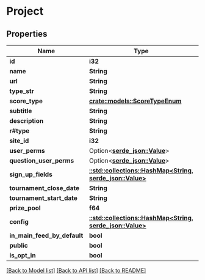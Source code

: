 # Project

## Properties

Name | Type | Description | Notes
------------ | ------------- | ------------- | -------------
**id** | **i32** |  | [readonly]
**name** | **String** |  | 
**url** | **String** |  | [readonly]
**type_str** | **String** |  | [readonly]
**score_type** | [**crate::models::ScoreTypeEnum**](ScoreTypeEnum.md) |  | [readonly]
**subtitle** | **String** |  | [readonly]
**description** | **String** |  | [readonly]
**r#type** | **String** |  | [readonly]
**site_id** | **i32** |  | [readonly]
**user_perms** | Option<[**serde_json::Value**](.md)> |  | [readonly]
**question_user_perms** | Option<[**serde_json::Value**](.md)> |  | [readonly]
**sign_up_fields** | [**::std::collections::HashMap<String, serde_json::Value>**](serde_json::Value.md) |  | [readonly]
**tournament_close_date** | **String** |  | [readonly]
**tournament_start_date** | **String** |  | [readonly]
**prize_pool** | **f64** |  | [readonly]
**config** | [**::std::collections::HashMap<String, serde_json::Value>**](serde_json::Value.md) |  | [readonly]
**in_main_feed_by_default** | **bool** |  | [readonly]
**public** | **bool** |  | [readonly]
**is_opt_in** | **bool** |  | [readonly]

[[Back to Model list]](../README.md#documentation-for-models) [[Back to API list]](../README.md#documentation-for-api-endpoints) [[Back to README]](../README.md)


